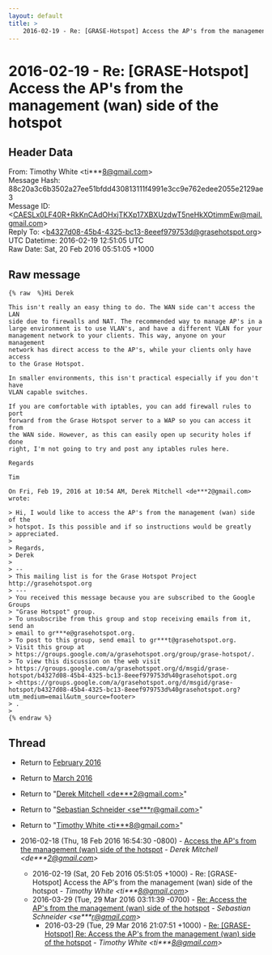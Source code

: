 ```yaml
---
layout: default
title: >
    2016-02-19 - Re: [GRASE-Hotspot] Access the AP's from the management (wan) side of the hotspot
---
```


# 2016-02-19 - Re: [GRASE-Hotspot] Access the AP's from the management (wan) side of the hotspot

## Header Data

From: Timothy White \<ti***8@gmail.com\><br>
Message Hash: 88c20a3c6b3502a27ee51bfdd430813111f4991e3cc9e762edee2055e2129ae3<br>
Message ID: \<CAESLx0LF40R+RkKnCAdOHxjTKXp17XBXUzdwT5neHkXOtimmEw@mail.gmail.com\><br>
Reply To: \<b4327d08-45b4-4325-bc13-8eeef979753d@grasehotspot.org\><br>
UTC Datetime: 2016-02-19 12:51:05 UTC<br>
Raw Date: Sat, 20 Feb 2016 05:51:05 +1000<br>

## Raw message

```
{% raw  %}Hi Derek

This isn't really an easy thing to do. The WAN side can't access the LAN
side due to firewalls and NAT. The recommended way to manage AP's in a
large environment is to use VLAN's, and have a different VLAN for your
management network to your clients. This way, anyone on your management
network has direct access to the AP's, while your clients only have access
to the Grase Hotspot.

In smaller environments, this isn't practical especially if you don't have
VLAN capable switches.

If you are comfortable with iptables, you can add firewall rules to port
forward from the Grase Hotspot server to a WAP so you can access it from
the WAN side. However, as this can easily open up security holes if done
right, I'm not going to try and post any iptables rules here.

Regards

Tim

On Fri, Feb 19, 2016 at 10:54 AM, Derek Mitchell <de***2@gmail.com>
wrote:

> Hi, I would like to access the AP's from the management (wan) side of the
> hotspot. Is this possible and if so instructions would be greatly
> appreciated.
>
> Regards,
> Derek
>
> --
> This mailing list is for the Grase Hotspot Project http://grasehotspot.org
> ---
> You received this message because you are subscribed to the Google Groups
> "Grase Hotspot" group.
> To unsubscribe from this group and stop receiving emails from it, send an
> email to gr***e@grasehotspot.org.
> To post to this group, send email to gr***t@grasehotspot.org.
> Visit this group at
> https://groups.google.com/a/grasehotspot.org/group/grase-hotspot/.
> To view this discussion on the web visit
> https://groups.google.com/a/grasehotspot.org/d/msgid/grase-hotspot/b4327d08-45b4-4325-bc13-8eeef979753d%40grasehotspot.org
> <https://groups.google.com/a/grasehotspot.org/d/msgid/grase-hotspot/b4327d08-45b4-4325-bc13-8eeef979753d%40grasehotspot.org?utm_medium=email&utm_source=footer>
> .
>
{% endraw %}
```

## Thread

+ Return to [February 2016](/archive/2016/02)
+ Return to [March 2016](/archive/2016/03)

+ Return to "[Derek Mitchell <de***2<span>@</span>gmail.com>](/authors/de___2_at_gmail_com)"
+ Return to "[Sebastian Schneider <se***r<span>@</span>gmail.com>](/authors/se___r_at_gmail_com)"
+ Return to "[Timothy White <ti***8<span>@</span>gmail.com>](/authors/ti___8_at_gmail_com)"

+ 2016-02-18 (Thu, 18 Feb 2016 16:54:30 -0800) - [Access the AP's from the management (wan) side of the hotspot](/archive/2016/02/6e7a71401cf4dc7259a929d8e9a0f6c72c11e1afa1384ccd52d3be0d2386a21a) - _Derek Mitchell \<de***2@gmail.com\>_
  + 2016-02-19 (Sat, 20 Feb 2016 05:51:05 +1000) - Re: [GRASE-Hotspot] Access the AP's from the management (wan) side of the hotspot - _Timothy White \<ti***8@gmail.com\>_
  + 2016-03-29 (Tue, 29 Mar 2016 03:11:39 -0700) - [Re: Access the AP's from the management (wan) side of the hotspot](/archive/2016/03/124ddbec8db53c412ff0ab3ff0bd9afba15ef00991bf4eb4caf12990f1ef94d3) - _Sebastian Schneider \<se***r@gmail.com\>_
    + 2016-03-29 (Tue, 29 Mar 2016 21:07:51 +1000) - [Re: [GRASE-Hotspot] Re: Access the AP's from the management (wan) side of the hotspot](/archive/2016/03/43a4c124295dc3c230306b9439a34921642bd67a309d2489f1260547a7ea201f) - _Timothy White \<ti***8@gmail.com\>_

